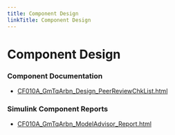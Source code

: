 ```yaml
---
title: Component Design
linkTitle: Component Design
---
```


# Component Design
### Component Documentation

- [CF010A_GmTqArbn_Design_PeerReviewChkList.html](doc/CF010A_GmTqArbn_Design_PeerReviewChkList.html)

### Simulink Component Reports

- [CF010A_GmTqArbn_ModelAdvisor_Report.html](Report/CF010A_GmTqArbn_ModelAdvisor_Report.html)

